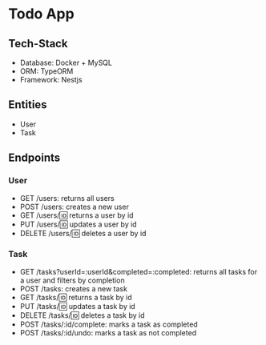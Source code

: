 # Todo App

## Tech-Stack

- Database: Docker + MySQL
- ORM: TypeORM
- Framework: Nestjs

## Entities

- User
- Task

## Endpoints

### User

- GET /users: returns all users
- POST /users: creates a new user
- GET /users/:id: returns a user by id
- PUT /users/:id: updates a user by id
- DELETE /users/:id: deletes a user by id

### Task

- GET /tasks?userId=:userId&completed=:completed: returns all tasks for a user and filters by completion
- POST /tasks: creates a new task
- GET /tasks/:id: returns a task by id
- PUT /tasks/:id: updates a task by id
- DELETE /tasks/:id: deletes a task by id
- POST /tasks/:id/complete: marks a task as completed
- POST /tasks/:id/undo: marks a task as not completed

